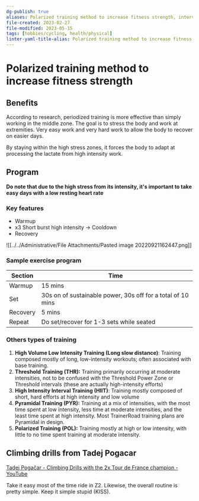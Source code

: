 ```yaml
---
dg-publish: true
aliases: Polarized training method to increase fitness strength, interval training
file-created: 2023-02-27
file-modified: 2023-05-15
tags: [hobbies/cycling, health/physical]
linter-yaml-title-alias: Polarized training method to increase fitness strength
---
```


# Polarized training method to increase fitness strength

## Benefits

According to research, periodized training is more effective than simply working in the middle zone. The goal is to stress the body and work at extremities. Very easy work and very hard work to allow the body to recover on easier days.

By staying within the high stress zones, it forces the body to adapt at processing the lactate from high intensity work.

## Program

**Do note that due to the high stress from its intensity, it's important to take easy days with a low resting heart rate**

### Key features

- Warmup
- x3 Short burst high intensity -> Cooldown
- Recovery

![[../../Administrative/File Attachments/Pasted image 20220921162447.png]]

### Sample exercise program

| Section | Time |
| --- | ---|
| Warmup | 15 mins |
| Set | 30s on of sustainable power, 30s off for a total of 10 mins  |
| Recovery | 5 mins |
| Repeat | Do set/recover for 1-3 sets while seated |

### Others types of training

1.  **High Volume Low Intensity Training (Long slow distance)**: Training composed mostly of long, low-intensity workouts; often associated with base training. 
2.  **Threshold Training (THR):** Training primarily occurring at moderate intensities, not to be confused with the Threshold Power Zone or Threshold intervals (these are actually high-intensity efforts)
3.  **High Intensity Interval Training (HIIT)**: Training mostly composed of short, hard efforts at high intensity and low volume
4.  **Pyramidal Training (PYR):** Training at a mix of intensities, with the most time spent at low intensity, less time at moderate intensities, and the least time spent at high intensity. Most TrainerRoad training plans are Pyramidal in design.
5.  **Polarized Training (POL):** Training mostly at high or low intensity, with little to no time spent training at moderate intensity.

## Climbing drills from Tadej Pogacar

[Tadej Pogačar - Climbing Drills with the 2x Tour de France champion - YouTube](https://youtu.be/8BeWQg1mZTw)

Take it easy  most of the time ride in Z2. Likewise, the overall routine is pretty simple. Keep it simple stupid (KISS).
